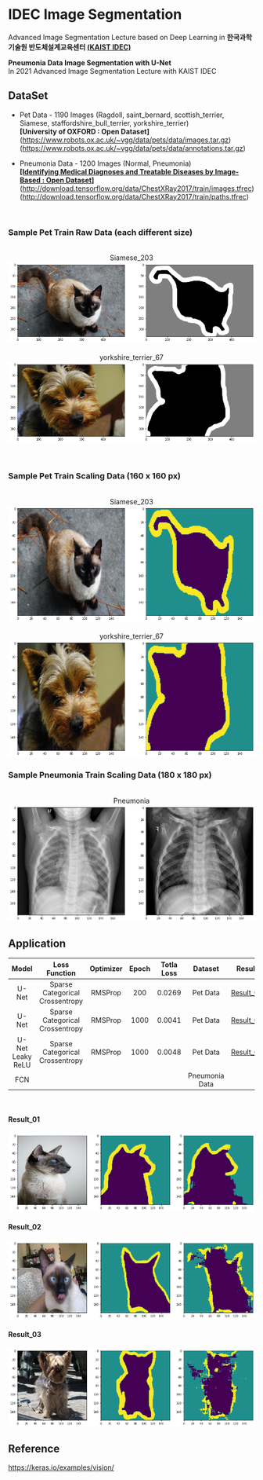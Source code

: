 # IDEC Image Segmentation

Advanced Image Segmentation Lecture based on Deep Learning in **한국과학기술원 반도체설계교육센터 [(KAIST IDEC)](https://www.idec.or.kr/)**

**Pneumonia Data Image Segmentation with U-Net**
<br>In 2021 Advanced Image Segmentation Lecture with KAIST IDEC

## DataSet

- Pet Data - 1190 Images (Ragdoll, saint_bernard, scottish_terrier, Siamese, staffordshire_bull_terrier, yorkshire_terrier)<br>
**[University of OXFORD : Open Dataset]**<br>
(https://www.robots.ox.ac.uk/~vgg/data/pets/data/images.tar.gz)
(https://www.robots.ox.ac.uk/~vgg/data/pets/data/annotations.tar.gz)

- Pneumonia Data - 1200 Images (Normal, Pneumonia)<br>
**[[Identifying Medical Diagnoses and Treatable Diseases by Image-Based : Open Dataset]](https://www.cell.com/cell/fulltext/S0092-8674(18)30154-5)**
(http://download.tensorflow.org/data/ChestXRay2017/train/images.tfrec)
(http://download.tensorflow.org/data/ChestXRay2017/train/paths.tfrec)

<br>

### Sample Pet Train Raw Data (each different size)
<p align="center">
  <br>Siamese_203
  <img src="imgs/01-SampleTrainData_01.png">
<br>
  <br>yorkshire_terrier_67
  <img src="imgs/01-SampleTrainData_02.png">
</p>

<br>

### Sample Pet Train Scaling Data (160 x 160 px)
<p align="center">
  <br>Siamese_203
  <img src="imgs/01-SampleTrainData_Scale_01.png">
<br>
  <br>yorkshire_terrier_67
  <img src="imgs/01-SampleTrainData_Scale_02.png">
</p>

### Sample Pneumonia Train Scaling Data (180 x 180 px)
<p align="center">
  <br>Pneumonia
  <img src="imgs/04-SampleTrainData_Scale_01.png">
<br>

## Application

| Model | Loss Function | Optimizer | Epoch | Totla Loss | Dataset | Result | 
|:---:|:---:|:---:|:---:|:---:|:---:|:---:|
| U-Net | Sparse Categorical Crossentropy | RMSProp | 200 | 0.0269 | Pet Data | [Result_01](#Result_01) |
| U-Net | Sparse Categorical Crossentropy | RMSProp | 1000 | 0.0041 | Pet Data | [Result_02](#Result_02) |
| U-Net<br>Leaky ReLU | Sparse Categorical Crossentropy | RMSProp | 1000 | 0.0048 | Pet Data | [Result_03](#Result_03) |
| FCN |    |  |  |  | Pneumonia Data |  |

<br>

#### Result_01
<p>
  <img src="imgs/02-Predict_01.png">
</p>

#### Result_02
<p>
  <img src="imgs/03-Predict_01.png">
</p>

#### Result_03
<p>
  <img src="imgs/10-Predict_01.png">
</p>

## Reference
https://keras.io/examples/vision/
